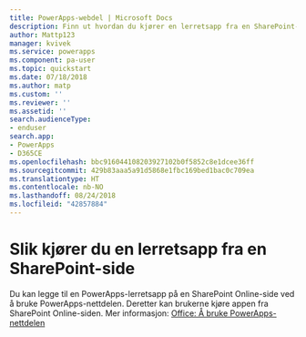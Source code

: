 ```yaml
---
title: PowerApps-webdel | Microsoft Docs
description: Finn ut hvordan du kjører en lerretsapp fra en SharePoint-side.
author: Mattp123
manager: kvivek
ms.service: powerapps
ms.component: pa-user
ms.topic: quickstart
ms.date: 07/18/2018
ms.author: matp
ms.custom: ''
ms.reviewer: ''
ms.assetid: ''
search.audienceType:
- enduser
search.app:
- PowerApps
- D365CE
ms.openlocfilehash: bbc916044108203927102b0f5852c8e1dcee36ff
ms.sourcegitcommit: 429b83aaa5a91d5868e1fbc169bed1bac0c709ea
ms.translationtype: HT
ms.contentlocale: nb-NO
ms.lasthandoff: 08/24/2018
ms.locfileid: "42857884"
---
```

# <a name="run-a-canvas-app-from-a-sharepoint-page"></a>Slik kjører du en lerretsapp fra en SharePoint-side

Du kan legge til en PowerApps-lerretsapp på en SharePoint Online-side ved å bruke PowerApps-nettdelen. Deretter kan brukerne kjøre appen fra SharePoint Online-siden. Mer informasjon: [Office: Å bruke PowerApps-nettdelen](https://support.office.com/article/use-the-powerapps-web-part-6285f05e-e441-408a-99d7-aa688195cd1c?ui=en-US&rs=en-US&ad=US)
